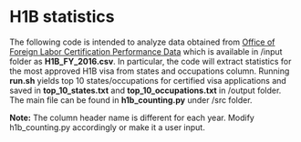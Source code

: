 # H1B statistics
The following code is intended to analyze data obtained from [Office of Foreign Labor Certification Performance Data](https://www.foreignlaborcert.doleta.gov/performancedata.cfm#dis) which is available in /input folder as **H1B_FY_2016.csv**.  In particular, the code will extract statistics for the most approved H1B visa from states and occupations column.  Running **run.sh** yields top 10 states/occupations for certified visa applications and saved in **top_10_states.txt** and **top_10_occupations.txt** in /output folder.  The main file can be found in **h1b_counting.py** under /src folder.  

**Note:** The column header name is different for each year.  Modify h1b_counting.py accordingly or make it a user input.    
